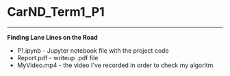 # CarND_Term1_P1

---

**Finding Lane Lines on the Road**

* P1.ipynb - Jupyter notebook file with the project code
* Report.pdf - writeup .pdf file
* MyVideo.mp4 - the video I've recorded in order to check my algoritm
